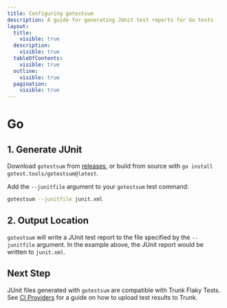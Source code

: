 ```yaml
---
title: Configuring gotestsum
description: A guide for generating JUnit test reports for Go tests
layout:
  title:
    visible: true
  description:
    visible: true
  tableOfContents:
    visible: true
  outline:
    visible: true
  pagination:
    visible: true
---
```


# Go

## 1. Generate JUnit

Download `gotestsum` from [releases](https://github.com/gotestyourself/gotestsum/releases), or build from source with `go install gotest.tools/gotestsum@latest`.

Add the `--junitfile` argument to your `gotestsum` test command:

```bash
gotestsum --junitfile junit.xml
```

## 2. Output Location

`gotestsum` will write a JUnit test report to the file specified by the `--junitfile` argument. In the example above, the JUnit report would be written to `junit.xml`.

## Next Step

JUnit files generated with `gotestsum` are compatible with Trunk Flaky Tests. See [CI Providers](../ci-providers/) for a guide on how to upload test results to Trunk.
